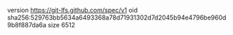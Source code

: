 version https://git-lfs.github.com/spec/v1
oid sha256:529763bb5634a6493368a78d71931302d7d2045b94e4796be960d9b8f887da6a
size 6512
